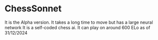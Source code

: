 # ChessSonnet
It is the Alpha version. It takes a long time to move but has a large neural network
It is a self-coded chess ai. It can play on around 600 ELo as of 31/12/2024
